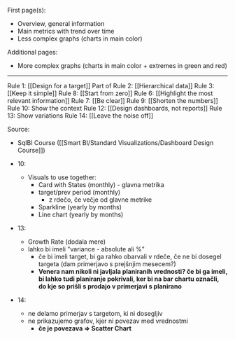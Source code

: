 First page(s):
- Overview, general information
- Main metrics with trend over time
- Less complex graphs (charts in main color)

Additional pages:
- More complex graphs (charts in main color + extremes in green and red)

---

Rule 1: [[Design for a target]]
Part of Rule 2: [[Hierarchical data]]
Rule 3: [[Keep it simple]]
Rule 8: [[Start from zero]]
Rule 6: [[Highlight the most relevant information]]
Rule 7: [[Be clear]]
Rule 9: [[Shorten the numbers]]
Rule 10: Show the context
Rule 12: [[Design dashboards, not reports]]
Rule 13: Show variations
Rule 14: [[Leave the noise off]]

Source:
- SqlBI Course ([[Smart BI/Standard Visualizations/Dashboard Design Course]])





- 10: 
	- Visuals to use together:
		- Card with States (monthly) - glavna metrika
		- target/prev period (monthly)
			- z rdečo, če večje od glavne metrike
		- Sparkline (yearly by months)
		- Line chart (yearly by months)
- 13: 
	- Growth Rate (dodala mere)
	- lahko bi imeli "variance - absolute ali %"
		- če bi imeli target, bi ga rahko obarvali v rdeče, če ne bi dosegel targeta (dam primerjavo s prejšnjim mesecem?)
		- **Venera nam nikoli ni javljala planiranih vrednosti? če bi ga imeli, bi lahko tudi planiranje pokrivali, ker bi na bar chartu označli, do kje so prišli s prodajo v primerjavi s planirano**

- 14: 
	- ne delamo primerjav s targetom, ki ni dosegljiv
	- ne prikazujemo grafov, kjer ni povezav med vrednostmi
		- **če je povezava => Scatter Chart**
